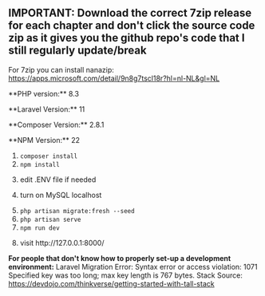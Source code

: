 <h2>IMPORTANT: Download the correct 7zip release for each chapter and don't click the source code zip as it gives you the github repo's code that I still regularly update/break</h2>
  
For 7zip you can install nanazip: https://apps.microsoft.com/detail/9n8g7tscl18r?hl=nl-NL&gl=NL
  
<p>**PHP version:** 8.3</p>
<p>**Laravel Version:** 11</p>
<p>**Composer Version:** 2.8.1</p>
<p>**NPM Version:** 22</p>
  
1. <code>composer install</code>
2. <code>npm install</code>
3. <p>edit .ENV file if needed</p>
4. <p>turn on MySQL localhost</p>
5. <code>php artisan migrate:fresh --seed</code>
6. <code>php artisan serve</code>
7. <code>npm run dev</code>
8. <p>visit http://127.0.0.1:8000/</p>

**For people that don't know how to properly set-up a development environment:**
Laravel Migration Error: Syntax error or access violation: 1071 Specified key was too long; max key length is 767 bytes.
 Stack Source: https://devdojo.com/thinkverse/getting-started-with-tall-stack

